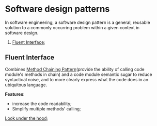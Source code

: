 # Software design patterns

In software engineering, a software design pattern is a general, reusable solution to a commonly occurring problem within a given context in software design.

1. [Fluent Interface](#fluent-interface);

## Fluent Interface

Combines [Method Chaining Pattern](https://en.wikipedia.org/wiki/Method_chaining)(provide the ability of calling code module's methods in chain) and a code module semantic sugar to reduce syntactical noise, and to more clearly express what the code does in an ubiquitous language.

**Features**:
- increase the code readability;
- Simplify multiple methods' calling;

[Look under the hood](./fluent-interface/);
